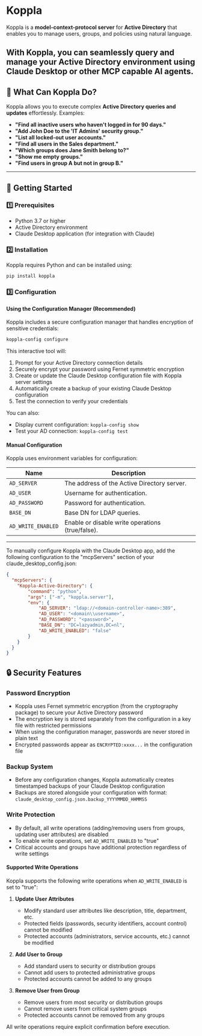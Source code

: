 # Koppla

Koppla is a **model-context-protocol server** for **Active Directory** that enables you to manage users, groups, and policies using natural language.

With Koppla, you can seamlessly query and manage your Active Directory environment using Claude Desktop or other MCP capable AI agents.
---

## 🔹 What Can Koppla Do?

Koppla allows you to execute complex **Active Directory queries and updates** effortlessly. Examples:

- **"Find all inactive users who haven't logged in for 90 days."**
- **"Add John Doe to the 'IT Admins' security group."**
- **"List all locked-out user accounts."**
- **"Find all users in the Sales department."**
- **"Which groups does Jane Smith belong to?"**
- **"Show me empty groups."**
- **"Find users in group A but not in group B."**

---

## 🚀 Getting Started

### 1️⃣ **Prerequisites**
- Python 3.7 or higher
- Active Directory environment
- Claude Desktop application (for integration with Claude)

### 2️⃣ **Installation**
Koppla requires Python and can be installed using:
```bash
pip install koppla
```

### 3️⃣ **Configuration**

#### Using the Configuration Manager (Recommended)

Koppla includes a secure configuration manager that handles encryption of sensitive credentials:

```bash
koppla-config configure
```

This interactive tool will:
1. Prompt for your Active Directory connection details
2. Securely encrypt your password using Fernet symmetric encryption
3. Create or update the Claude Desktop configuration file with Koppla server settings
4. Automatically create a backup of your existing Claude Desktop configuration
5. Test the connection to verify your credentials

You can also:
- Display current configuration: `koppla-config show`
- Test your AD connection: `koppla-config test`

#### Manual Configuration

Koppla uses environment variables for configuration:

| Name             | Description                                        |
|-----------------|--------------------------------------------------|
| `AD_SERVER`     | The address of the Active Directory server.      |
| `AD_USER`       | Username for authentication.                     |
| `AD_PASSWORD`   | Password for authentication.                     |
| `BASE_DN`       | Base DN for LDAP queries.                        |
| `AD_WRITE_ENABLED` | Enable or disable write operations (true/false). |

---

To manually configure Koppla with the Claude Desktop app, add the following configuration to the "mcpServers" section of your claude_desktop_config.json:

```json
{
  "mcpServers": {
    "Koppla-Active-Directory": {
        "command": "python",
        "args": ["-m", "koppla.server"],
        "env": {
            "AD_SERVER": "ldap://<domain-controller-name>:389",
            "AD_USER": "<domain\\username>",
            "AD_PASSWORD": "<password>",
            "BASE_DN": "DC=lazyadmin,DC=nl",
            "AD_WRITE_ENABLED": "false"
        }
    }
  }
}
```

## 🔒 Security Features

### Password Encryption
- Koppla uses Fernet symmetric encryption (from the cryptography package) to secure your Active Directory password
- The encryption key is stored separately from the configuration in a key file with restricted permissions
- When using the configuration manager, passwords are never stored in plain text
- Encrypted passwords appear as `ENCRYPTED:xxxx...` in the configuration file

### Backup System
- Before any configuration changes, Koppla automatically creates timestamped backups of your Claude Desktop configuration
- Backups are stored alongside your configuration with format: `claude_desktop_config.json.backup_YYYYMMDD_HHMMSS`

### Write Protection
- By default, all write operations (adding/removing users from groups, updating user attributes) are disabled
- To enable write operations, set `AD_WRITE_ENABLED` to "true"
- Critical accounts and groups have additional protection regardless of write settings

#### Supported Write Operations
Koppla supports the following write operations when `AD_WRITE_ENABLED` is set to "true":

1. **Update User Attributes**
   - Modify standard user attributes like description, title, department, etc.
   - Protected fields (passwords, security identifiers, account control) cannot be modified
   - Protected accounts (administrators, service accounts, etc.) cannot be modified

2. **Add User to Group**
   - Add standard users to security or distribution groups
   - Cannot add users to protected administrative groups
   - Protected accounts cannot be added to any groups

3. **Remove User from Group**
   - Remove users from most security or distribution groups
   - Cannot remove users from critical system groups
   - Protected accounts cannot be removed from any groups

All write operations require explicit confirmation before execution.